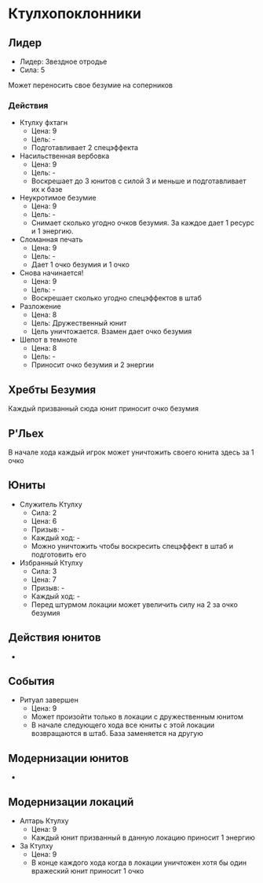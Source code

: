 # Ктулхопоклонники

## Лидер

*   Лидер:  Звездное отродье
*   Сила:   5

Может переносить свое безумие на соперников

### Действия

*   Ктулху фхтагн
    *   Цена:   9
    *   Цель:   -
    *   Подготавливает 2 спецэффекта
*   Насильственная вербовка
    *   Цена:   9
    *   Цель:   -
    *   Воскрешает до 3 юнитов с силой 3 и меньше и подготавливает их к базе
*   Неукротимое безумие
    *   Цена:   9
    *   Цель:   -
    *   Снимает сколько угодно очков безумия. За каждое дает 1 ресурс и 1 энергию.
*   Сломанная печать
    *   Цена:   9
    *   Цель:   -
    *   Дает 1 очко безумия и 1 очко
*   Снова начинается!
    *   Цена:   9
    *   Цель:   -
    *   Воскрешает сколько угодно спецэффектов в штаб
*   Разложение
    *   Цена:   8
    *   Цель:   Дружественный юнит
    *   Цель уничтожается. Взамен дает очко безумия
*   Шепот в темноте
    *   Цена:   8
    *   Цель:   -
    *   Приносит очко безумия и 2 энергии

## Хребты Безумия

Каждый призванный сюда юнит приносит очко безумия

## Р'Льех

В начале хода каждый игрок может уничтожить своего юнита здесь за 1 очко

## Юниты

*   Служитель Ктулху
    *   Сила:       2
    *   Цена:       6
    *   Призыв:     -
    *   Каждый ход: -
    *   Можно уничтожить чтобы воскресить спецэффект в штаб и подготовить его
*   Избранный Ктулху
    *   Сила:       3
    *   Цена:       7
    *   Призыв:     -
    *   Каждый ход: -
    *   Перед штурмом локации может увеличить силу на 2 за очко безумия

## Действия юнитов

-

## События

*   Ритуал завершен
    *   Цена:   9
    *   Может произойти только в локации с дружественным юнитом
    *   В начале следующего хода все юниты с этой локации возвращаются в штаб. База заменяется на другую

## Модернизации юнитов

-

## Модернизации локаций

*   Алтарь Ктулху
    *   Цена:   9
    *   Каждый юнит призванный в данную локацию приносит 1 энергию
*   За Ктулху
    *   Цена:   9
    *   В конце каждого хода когда в локации уничтожен хотя бы один вражеский юнит приносит 1 очко
